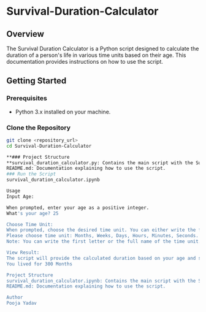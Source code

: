 # Survival-Duration-Calculator

## Overview

The Survival Duration Calculator is a Python script designed to calculate the duration of a person's life in various time units based on their age. This documentation provides instructions on how to use the script.

## Getting Started

### Prerequisites

- Python 3.x installed on your machine.

### Clone the Repository

```bash
git clone <repository_url>
cd Survival-Duration-Calculator

**### Project Structure
**survival_duration_calculator.py: Contains the main script with the SurvivalDurationCalculator class.
README.md: Documentation explaining how to use the script.
### Run the Script
survival_duration_calculator.ipynb

Usage
Input Age:

When prompted, enter your age as a positive integer.
What's your age? 25

Choose Time Unit:
When prompted, choose the desired time unit. You can either write the full name or the first letter of the time unit.
Please choose time unit: Months, Weeks, Days, Hours, Minutes, Seconds.
Note: You can write the first letter or the full name of the time unit. m

View Result:
The script will provide the calculated duration based on your age and selected time unit.
You lived for 300 Months

Project Structure
survival_duration_calculator.ipynb: Contains the main script with the SurvivalDurationCalculator class.
README.md: Documentation explaining how to use the script.

Author
Pooja Yadav
